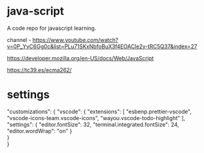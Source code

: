 # java-script
A code repo for javascript learning.

channel - https://www.youtube.com/watch?v=0P_YvC6Gg0c&list=PLu71SKxNbfoBuX3f4EOACle2y-tRC5Q37&index=27

https://developer.mozilla.org/en-US/docs/Web/JavaScript

https://tc39.es/ecma262/

# settings
"customizations": {
		"vscode": {
			"extensions": [
				"esbenp.prettier-vscode",
				"vscode-icons-team.vscode-icons",
				"wayou.vscode-todo-highlight"
			],
			"settings": {
				"editor.fontSize": 32,
				"terminal.integrated.fontSize": 24,
				"editor.wordWrap": "on"
			}	
		}	
	 }
